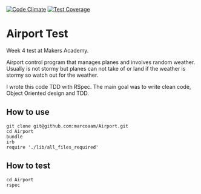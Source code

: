 [![Code Climate](https://codeclimate.com/github/marcoaam/Airport/badges/gpa.svg)](https://codeclimate.com/github/marcoaam/Airport) [![Test Coverage](https://codeclimate.com/github/marcoaam/Airport/badges/coverage.svg)](https://codeclimate.com/github/marcoaam/Airport)

Airport Test
=================

Week 4 test at Makers Academy.

Airport control program that manages planes and involves random weather. Usually is not stormy but planes can not take of or land if the weather is stormy so watch out for the weather.

I wrote this code TDD with RSpec. The main goal was to write clean code, Object Oriented design and TDD.


How to use
-----------

	git clone git@github.com:marcoaam/Airport.git
	cd Airport
	bundle
	irb
	require './lib/all_files_required'

How to test
-----------

	cd Airport
	rspec